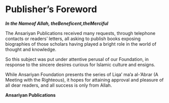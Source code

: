 Publisher’s Foreword
====================

***In the Nameof Allah, theBeneficent,theMerciful***

The Ansariyan Publications received many requests, through telephone
contacts or readers’ letters, all asking to publish books exposing
biographies of those scholars having played a bright role in the world
of thought and knowledge.

So this subject was put under attentive perusal of our Foundation, in
response to the sincere desires curious for Islamic culture and ensigns.

While Ansariyan Foundation presents the series of Liqa’ ma’a al-’Abrar
(A Meeting with the Righteous), it hopes for attaining approval and
pleasure of all dear readers, and all success is only from Allah.

**Ansariyan Publications**


